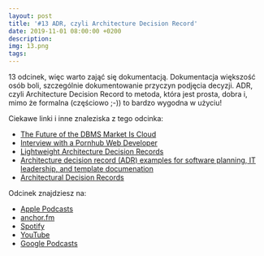```yaml
---
layout: post
title: '#13 ADR, czyli Architecture Decision Record'
date: 2019-11-01 08:00:00 +0200
description: 
img: 13.png
tags: 
---
```

13 odcinek, więc warto zająć się dokumentacją. Dokumentacja większość osób boli, szczególnie dokumentowanie przyczyn podjęcia decyzji. ADR, czyli Architecture Decision Record to metoda, która jest prosta, dobra i, mimo że formalna (częściowo ;-)) to bardzo wygodna w użyciu!

Ciekawe linki i inne znaleziska z tego odcinka:

- [The Future of the DBMS Market Is Cloud](https://www.gartner.com/doc/reprints?id=1-6S5TW59&ct=190605&st=sb)
- [Interview with a Pornhub Web Developer](https://davidwalsh.name/pornhub-interview)
- [Lightweight Architecture Decision Records](https://www.thoughtworks.com/radar/techniques/lightweight-architecture-decision-records)
- [Architecture decision record (ADR) examples for software planning, IT leadership, and template documenation](https://github.com/joelparkerhenderson/architecture_decision_record)
- [Architectural Decision Records](https://adr.github.io/)


Odcinek znajdziesz na:

- [Apple Podcasts](https://podcasts.apple.com/pl/podcast/adr-czyli-architectural-decision-record/id1477067604?i=1000456242255&l=pl)
- [anchor.fm](https://anchor.fm/patoarchitekciio/episodes/ADR--czyli-Architectural-Decision-Record-e8ss67)
- [Spotify](https://open.spotify.com/episode/4E39rhhxpH3BUx00RNHNeo)
- [YouTube](https://www.youtube.com/watch?v=XifOUesYnHU)
- [Google Podcasts](https://podcasts.google.com/?feed=aHR0cHM6Ly9hbmNob3IuZm0vcy84NzIwMTBjL3BvZGNhc3QvcnNz&episode=NGY3ZGFiOGItNDlhMS02ZDA2LTEzN2ItYTliNTUzZjc5M2Ew)
